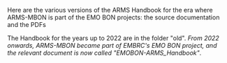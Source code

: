 Here are the various versions of the ARMS Handbook for the era where ARMS-MBON is part of the EMO BON projects: the source documentation and the PDFs<br>

The Handbook for the years up to 2022 are in the folder "old". *From 2022 onwards, ARMS-MBON became part of EMBRC's EMO BON project, and the relevant document is now called "EMOBON-ARMS_Handbook"*. 

